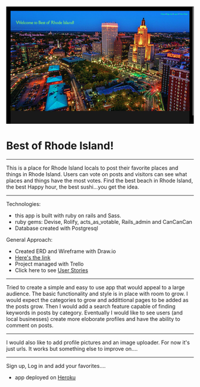![Best of Rhode Island](https://github.com/patrickthesailorman/Bestof/blob/master/app/assets/images/ScreenShot%20.png?raw=true)

# Best of Rhode Island!
____
This is a place for Rhode Island locals to post their favorite places and things in Rhode Island. Users can vote on posts and visitors can see what places and things have the most votes. Find the best beach in Rhode Island, the best Happy hour, the best sushi...you get the idea.
_____
Technologies:
- this app is built with ruby on rails and Sass.
- ruby gems: Devise, Rolify, acts_as_votable, Rails_admin and CanCanCan
- Database created with Postgresql

General Approach:
- Created ERD and Wireframe with Draw.io
- [Here's the link](https://www.draw.io/#G0BzvvgvDgOCV6eTVvcWY1aUp5b00)
- Project managed with Trello
- Click here to see [User Stories](https://trello.com/b/UjQ8H9Jx/project-4)

______
Tried to create a simple and easy to use app that would appeal to a large audience. The basic functionality and style is in place with room to grow. I would expect the categories to grow and addittional pages to be added as the posts grow. Then I would add a search feature capable of finding keywords in posts by category. Eventually I would like to see users (and local businesses) create more eloborate profiles and have the ability to comment on posts.
_______
I would also like to add profile pictures and an image uploader. For now it's just urls. It works but something else to improve on....
_______
Sign up, Log in and add your favorites....

- app deployed on [Heroku](https://bestofri.herokuapp.com/)
